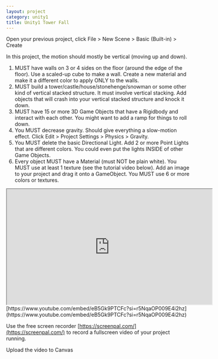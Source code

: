 ```yaml
---
layout: project
category: unity1
title: Unity1 Tower Fall
---
```

Open your previous project, click File > New Scene > Basic (Built-in) > Create

In this project, the motion should mostly be vertical (moving up and down).

1. MUST have walls on 3 or 4 sides on the floor (around the edge of the floor). Use a scaled-up cube to make a wall. Create a new material and make it a different color to apply ONLY to the walls.
1. MUST build a tower/castle/house/stonehenge/snowman or some other kind of vertical stacked structure. It must involve vertical stacking. Add objects that will crash into your vertical stacked structure and knock it down.
1. MUST have 15 or more 3D Game Objects that have a Rigidbody and interact with each other. You might want to add a ramp for things to roll down.
1. You MUST decrease gravity. Should give everything a slow-motion effect. Click Edit > Project Settings > Physics > Gravity.
1. You MUST delete the basic Directional Light. Add 2 or more Point Lights that are different colors. You could even put the lights INSIDE of other Game Objects.
1. Every object MUST have a Material (must NOT be plain white). You MUST use at least 1 texture (see the tutorial video below). Add an image to your project and drag it onto a GameObject. You MUST use 6 or more colors or textures.

<iframe title="YouTube video player" src="https://www.youtube.com/embed/eB5Gk9PTCFc?si=r5NqaOP009E4i2hz" width="560" height="315" allowfullscreen="allowfullscreen" allow="accelerometer; autoplay; clipboard-write; encrypted-media; gyroscope; picture-in-picture; web-share"></iframe>
[https://www.youtube.com/embed/eB5Gk9PTCFc?si=r5NqaOP009E4i2hz](https://www.youtube.com/embed/eB5Gk9PTCFc?si=r5NqaOP009E4i2hz)

Use the free screen recorder [https://screenpal.com/](https://screenpal.com/) to record a fullscreen video of your project running.

Upload the video to Canvas
